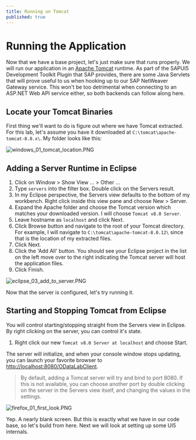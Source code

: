 ```yaml
---
title: Running on Tomcat
published: true
---
```


# Running the Application

Now that we have a base project, let's just make sure that runs properly. We will run our application in an [Apache Tomcat](http://tomcat.apache.org/) runtime. As part of the SAPUI5 Development Toolkit Plugin that SAP provides, there are some Java Servlets that will prove useful to us when hooking up to our SAP NetWeaver Gateway service. This won't be too detrimental when connecting to an ASP.NET Web API service either, so both backends can follow along here.

## Locate your Tomcat Binaries

First thing we'll want to do is figure out where we have Tomcat extracted. For this lab, let's assume you have it downloaded at `C:\tomcat\apache-tomcat-8.0.x\`. My folder looks like this:

![windows_01_tomcat_location.PNG]({{site.baseurl}}/img/windows_01_tomcat_location.PNG)

## Adding a Server Runtime in Eclipse

1. Click on Window > Show View ... > Other ...
1. Type `servers` into the filter box. Double click on the Servers result.
1. In my Eclipse perspective, the Servers view defaults to the bottom of my workbench. Right click inside this view pane and choose New > Server.
1. Expand the Apache folder and choose the Tomcat version which matches your downloaded version. I will choose `Tomcat v8.0 Server`.
1. Leave hostname as `localhost` and click Next.
1. Click Browse button and navigate to the root of your Tomcat directory. For example, I will navigate to `C:\tomcat\apache-tomcat-8.0.12\` since that is the location of my extracted files.
1. Click Next.
1. Click the 'Add All' button. You should see your Eclipse project in the list on the left move over to the right indicating the Tomcat server will host the application files.
1. Click Finish.

![eclipse_03_add_to_server.PNG]({{site.baseurl}}/img/eclipse_03_add_to_server.PNG)

Now that the server is configured, let's try running it.

## Starting and Stopping Tomcat from Eclipse

You will control starting/stopping straight from the Servers view in Eclipse. By right clicking on the server, you can control it's state.

1. Right click our new `Tomcat v8.0 Server at localhost` and choose Start.

The server will initialize, and when your console window stops updating, you can launch your favorite browser to [http://localhost:8080/ODataLabClient](http://localhost:8080/ODataLabClient).

> By default, adding a Tomcat server will try and bind to port 8080. If this is not available, you can choose another port by double clicking on the server in the Servers view itself, and changing the values in the settings.

![firefox_01_first_look.PNG]({{site.baseurl}}/img/firefox_01_first_look.PNG)

Yep. A nearly blank screen. But this is exactly what we have in our code base, so let's build from here. Next we will look at setting up some UI5 internals.
